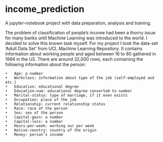 # income_prediction
A jupyter-notebook project with data preparation, analysis and training.

The problem of classification of people’s income had been a thorny issue for many banks until Machine Learning was introduced to the world. I decided to solve this known task myself. For my project I took the data-set ‘Adult Data Set’ from UCL Machine Learning Repository. It contains information about working people and aged between 16 to 60 gathered in 1994 in the US. There are around 32,000 rows, each containing the following information about the person:

	•	Age: a number	
	•	Workclass: information about type of the job (self-employed and etc.)
	•	Education: educational degree
	•	Education-num: educational degree converted to number
	•	Marital-status: type of marriage, if it even exists
	•	Occupation: place of the job
	•	Relationship: current relationship status
	•	Race: race of the person
	•	Sex: sex of the person
	•	Capital-gain: a number
	•	Capital-loss: a number
	•	Hours-per-week: working our per week
	•	Native-country: country of the origin
	•	Money: person’s income
